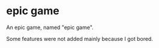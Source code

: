 # epic game
 An epic game, named "epic game".
 
 Some features were not added mainly because I got bored.
